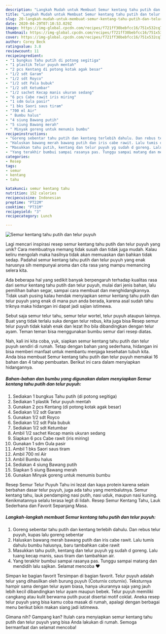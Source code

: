 ```yaml
---
description: "Langkah Mudah untuk Membuat Semur kentang tahu putih dan telur puyuh Anti Gagal"
title: "Langkah Mudah untuk Membuat Semur kentang tahu putih dan telur puyuh Anti Gagal"
slug: 20-langkah-mudah-untuk-membuat-semur-kentang-tahu-putih-dan-telur-puyuh-anti-gagal
date: 2020-04-29T07:10:53.029Z
image: https://img-global.cpcdn.com/recipes/f721ff30bebfcc16/751x532cq70/semur-kentang-tahu-putih-dan-telur-puyuh-foto-resep-utama.jpg
thumbnail: https://img-global.cpcdn.com/recipes/f721ff30bebfcc16/751x532cq70/semur-kentang-tahu-putih-dan-telur-puyuh-foto-resep-utama.jpg
cover: https://img-global.cpcdn.com/recipes/f721ff30bebfcc16/751x532cq70/semur-kentang-tahu-putih-dan-telur-puyuh-foto-resep-utama.jpg
author: Corey Beck
ratingvalue: 3.8
reviewcount: 11
recipeingredient:
- "1 bungkus Tahu putih di potong segitiga"
- "1 plastik Telur puyuh mentah"
- "2 pcs Kentang di potong kotak agak besar"
- "1/2 sdt Garam"
- "1/2 sdt Royco"
- "1/2 sdt Pala bubuk"
- "1/2 sdt Ketumbar"
- "1/2 sachet Kecap manis ukuran sedang"
- "6 pcs Cabe rawit iris miring"
- "1 sdm Gula pasir"
- "1 bks Saori saus tiram"
- "700 ml Air"
- " Bumbu halus"
- "4 siung Bawang putih"
- "5 siung Bawang merah"
- " Minyak goreng untuk menumis bumbu"
recipeinstructions:
- "Goreng sebentar tahu putih dan kentang terlebih dahulu. Dan rebus telur puyuh, kupas lalu goreng sebentar"
- "Haluskan bawang merah bawang putih dan iris cabe rawit. Lalu tumis dahulu bumbu halusnya, baru tambahkan cabe rawit"
- "Masukkan tahu putih, kentang dan telur puyuh yg sudah d goreng. Lalu tuang kecap manis, saus tiram dan tambahkan air."
- "Yang terakhir bumbui sampai rasanya pas. Tunggu sampai matang dan mendidih lalu sajikan. Selamat mencoba ❤"
categories:
- Resep
tags:
- semur
- kentang
- tahu

katakunci: semur kentang tahu 
nutrition: 152 calories
recipecuisine: Indonesian
preptime: "PT22M"
cooktime: "PT31M"
recipeyield: "3"
recipecategory: Lunch

---
```



![Semur kentang tahu putih dan telur puyuh](https://img-global.cpcdn.com/recipes/f721ff30bebfcc16/751x532cq70/semur-kentang-tahu-putih-dan-telur-puyuh-foto-resep-utama.jpg)

Lagi mencari inspirasi resep semur kentang tahu putih dan telur puyuh yang unik? Cara membuatnya memang tidak susah dan tidak juga mudah. Kalau keliru mengolah maka hasilnya tidak akan memuaskan dan bahkan tidak sedap. Padahal semur kentang tahu putih dan telur puyuh yang enak harusnya sih mempunyai aroma dan cita rasa yang mampu memancing selera kita.

Ada beberapa hal yang sedikit banyak berpengaruh terhadap kualitas rasa dari semur kentang tahu putih dan telur puyuh, mulai dari jenis bahan, lalu pemilihan bahan segar, sampai cara membuat dan menghidangkannya. Tidak usah pusing kalau hendak menyiapkan semur kentang tahu putih dan telur puyuh yang enak di mana pun anda berada, karena asal sudah tahu triknya maka hidangan ini dapat jadi sajian istimewa.

Sebut saja semur telur tahu, semur telur wortel, telur puyuh ataupun lainnya. Buat yang tidak terlalu suka dengan telur rebus, kita juga bisa Resep semur telur puyuh tidak kalah enak dan lezat lho bila dibandingkan dengan telur ayam. Teman teman bisa menggunakan bumbu semur dari resep diatas.


Nah, kali ini kita coba, yuk, siapkan semur kentang tahu putih dan telur puyuh sendiri di rumah. Tetap dengan bahan yang sederhana, hidangan ini bisa memberi manfaat untuk membantu menjaga kesehatan tubuh kita. Anda bisa membuat Semur kentang tahu putih dan telur puyuh memakai 16 bahan dan 4 tahap pembuatan. Berikut ini cara dalam menyiapkan hidangannya.

<!--inarticleads1-->

##### Bahan-bahan dan bumbu yang digunakan dalam menyiapkan Semur kentang tahu putih dan telur puyuh:

1. Sediakan 1 bungkus Tahu putih (di potong segitiga)
1. Sediakan 1 plastik Telur puyuh mentah
1. Gunakan 2 pcs Kentang (di potong kotak agak besar)
1. Sediakan 1/2 sdt Garam
1. Gunakan 1/2 sdt Royco
1. Sediakan 1/2 sdt Pala bubuk
1. Sediakan 1/2 sdt Ketumbar
1. Ambil 1/2 sachet Kecap manis ukuran sedang
1. Siapkan 6 pcs Cabe rawit (iris miring)
1. Gunakan 1 sdm Gula pasir
1. Ambil 1 bks Saori saus tiram
1. Ambil 700 ml Air
1. Ambil  Bumbu halus
1. Sediakan 4 siung Bawang putih
1. Siapkan 5 siung Bawang merah
1. Gunakan  Minyak goreng untuk menumis bumbu


Resep Semur Telur Puyuh Tahu ini lezat dan kaya protein karena selain berbahan dasar telur puyuh, juga ada tahu yang membalutnya. Semur kentang tahu, lauk pendamping nasi putih, nasi uduk, maupun nasi kuning. Kenikmatannya selalu terasa legit di lidah. Resep Semur Kentang Tahu, Lauk Sederhana dan Favorit Sepanjang Masa. 

<!--inarticleads2-->

##### Langkah-langkah membuat Semur kentang tahu putih dan telur puyuh:

1. Goreng sebentar tahu putih dan kentang terlebih dahulu. Dan rebus telur puyuh, kupas lalu goreng sebentar
1. Haluskan bawang merah bawang putih dan iris cabe rawit. Lalu tumis dahulu bumbu halusnya, baru tambahkan cabe rawit
1. Masukkan tahu putih, kentang dan telur puyuh yg sudah d goreng. Lalu tuang kecap manis, saus tiram dan tambahkan air.
1. Yang terakhir bumbui sampai rasanya pas. Tunggu sampai matang dan mendidih lalu sajikan. Selamat mencoba ❤


Simpan ke bagian favorit Tersimpan di bagian favorit. Telur puyuh adalah telur yang dihasilkan oleh burung puyuh (Coturnix coturnix). Teksturnya hampir sama dengan telur ayam biasa, hanya ukurannya saja yang jauh lebih kecil dibandingkan telur ayam maupun bebek. Telur puyuh memiliki cangkang atau kulit berwarna putih pucat disertai motif coklat. Aneka resep telur puyuh yang bisa kamu coba masak di rumah, apalagi dengan berbagai menu berikut bikin makan siang jadi istimewa. 

Gimana nih? Gampang kan? Itulah cara menyiapkan semur kentang tahu putih dan telur puyuh yang bisa Anda lakukan di rumah. Semoga bermanfaat dan selamat mencoba!

